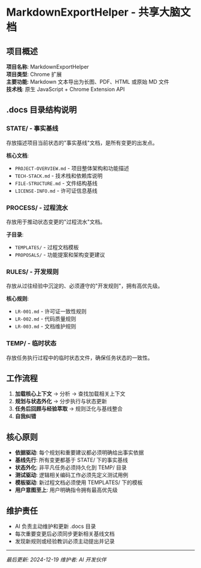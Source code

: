 # MarkdownExportHelper - 共享大脑文档

## 项目概述

**项目名称**: MarkdownExportHelper  
**项目类型**: Chrome 扩展  
**主要功能**: Markdown 文本导出为长图、PDF、HTML 或原始 MD 文件  
**技术栈**: 原生 JavaScript + Chrome Extension API  

## .docs 目录结构说明

### STATE/ - 事实基线
存放描述项目当前状态的"事实基线"文档，是所有变更的出发点。

**核心文档**:
- `PROJECT-OVERVIEW.md` - 项目整体架构和功能描述
- `TECH-STACK.md` - 技术栈和依赖库说明
- `FILE-STRUCTURE.md` - 文件结构基线
- `LICENSE-INFO.md` - 许可证信息基线

### PROCESS/ - 过程流水
存放用于推动状态变更的"过程流水"文档。

**子目录**:
- `TEMPLATES/` - 过程文档模板
- `PROPOSALS/` - 功能提案和架构变更建议

### RULES/ - 开发规则
存放从过往经验中沉淀的、必须遵守的"开发规则"，拥有高优先级。

**核心规则**:
- `LR-001.md` - 许可证一致性规则
- `LR-002.md` - 代码质量规则
- `LR-003.md` - 文档维护规则

### TEMP/ - 临时状态
存放任务执行过程中的临时状态文件，确保任务状态的一致性。

## 工作流程

1. **加载核心上下文** → 分析 → 查找加载相关上下文
2. **规划与状态外化** → 分步执行与状态更新
3. **任务后回顾与经验萃取** → 规则泛化与基线整合
4. **自我纠错**

## 核心原则

- **依据驱动**: 每个规划和重要建议都必须明确给出事实依据
- **基线先行**: 所有变更都基于 STATE/ 下的事实基线
- **状态外化**: 非平凡任务必须持久化到 TEMP/ 目录
- **测试驱动**: 逻辑相关编码工作必须先定义测试用例
- **模板驱动**: 新过程文档必须使用 TEMPLATES/ 下的模板
- **用户意图至上**: 用户明确指令拥有最高优先级

## 维护责任

- AI 负责主动维护和更新 .docs 目录
- 每次重要变更后必须同步更新相关基线文档
- 发现新规则或经验教训必须主动提出并记录

---

*最后更新: 2024-12-19*
*维护者: AI 开发伙伴* 